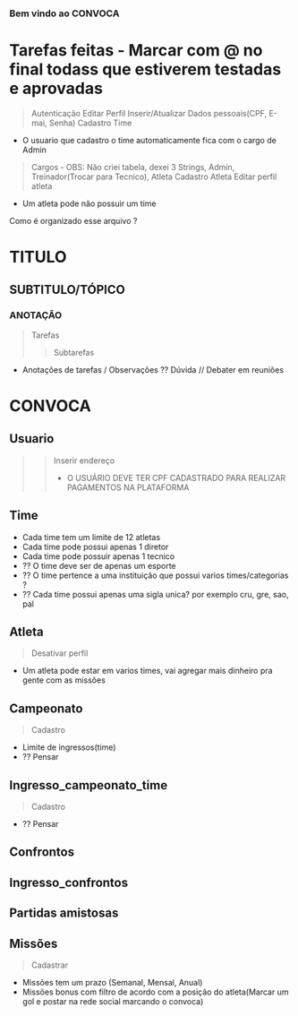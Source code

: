 <h3> Bem vindo ao <b>CONVOCA</b></h3>


# Tarefas feitas - Marcar com @ no final todass que estiverem testadas e aprovadas
> Autenticação 
> Editar Perfil
> Inserir/Atualizar Dados pessoais(CPF, E-mai, Senha)
> Cadastro Time
- O usuario que cadastro o time automaticamente fica com o cargo de Admin
> Cargos - OBS: Não criei tabela, dexei 3 Strings, Admin, Treinador(Trocar para Tecnico), Atleta
> Cadastro Atleta
> Editar perfil atleta
- Um atleta pode não possuir um time



Como é organizado esse arquivo ?
#    TITULO
##   SUBTITULO/TÓPICO
###  ANOTAÇÃO
> Tarefas
>> Subtarefas
- Anotações de tarefas / Observações
?? Dúvida // Debater em reuniões

# CONVOCA

## Usuario
>> Inserir endereço
>>- O USUÁRIO DEVE TER CPF CADASTRADO PARA REALIZAR PAGAMENTOS NA PLATAFORMA


## Time
- Cada time tem um limite de 12 atletas
- Cada time pode possui apenas 1 diretor
- Cada time pode possuir apenas 1 tecnico
- ?? O time deve ser de apenas um esporte 
- ?? O time pertence a uma instituição que possui varios times/categorias ?
- ?? Cada time possui apenas uma sigla unica? por exemplo cru, gre, sao, pal



## Atleta
> Desativar perfil
- Um atleta pode estar em varios times, vai agregar mais dinheiro pra gente com as missões



## Campeonato
> Cadastro
- Limite de ingressos(time)
- ?? Pensar


## Ingresso_campeonato_time
> Cadastro
- ?? Pensar

## Confrontos

## Ingresso_confrontos

## Partidas amistosas


## Missões
> Cadastrar
- Missões tem um prazo (Semanal, Mensal, Anual)
- Missões bonus com filtro de acordo com a posição do atleta(Marcar um gol e postar na rede social marcando o convoca)


